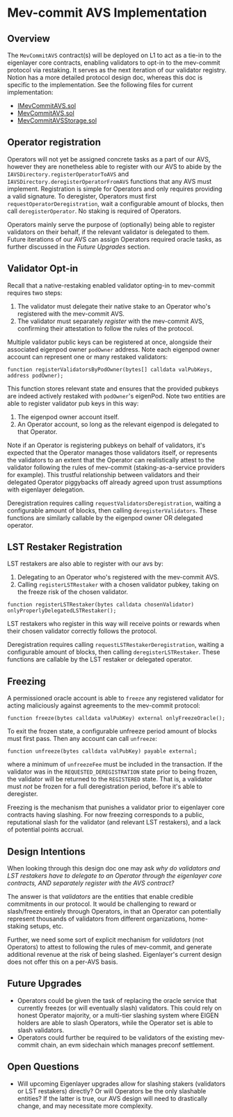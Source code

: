 # Mev-commit AVS Implementation

## Overview

The `MevCommitAVS` contract(s) will be deployed on L1 to act as a tie-in to the eigenlayer core contracts, enabling validators to opt-in to the mev-commit protocol via restaking. It serves as the next iteration of our validator registry. Notion has a more detailed protocol design doc, whereas this doc is specific to the implementation. See the following files for current implementation:

* [IMevCommitAVS.sol](../interfaces/IMevCommitAVS.sol)
* [MevCommitAVS.sol](./MevCommitAVS.sol)
* [MevCommitAVSStorage.sol](./MevCommitAVSStorage.sol)

## Operator registration

Operators will not yet be assigned concrete tasks as a part of our AVS, however they are nonetheless able to register with our AVS to abide by the `IAVSDirectory.registerOperatorToAVS` and `IAVSDirectory.deregisterOperatorFromAVS` functions that any AVS must implement. Registration is simple for Operators and only requires providing a valid signature. To deregister, Operators must first `requestOperatorDeregistration`, wait a configurable amount of blocks, then call `deregisterOperator`. No staking is required of Operators.

Operators mainly serve the purpose of (optionally) being able to register validators on their behalf, if the relevant validator is delegated to them. Future iterations of our AVS can assign Operators required oracle tasks, as further discussed in the _Future Upgrades_ section.

## Validator Opt-in

Recall that a native-restaking enabled validator opting-in to mev-commit requires two steps:

1. The validator must delegate their native stake to an Operator who's registered with the mev-commit AVS.
2. The validator must separately *register* with the mev-commit AVS, confirming their attestation to follow the rules of the protocol.

Multiple validator public keys can be registered at once, alongside their associated eigenpod owner `podOwner` address. Note each eigenpod owner account can represent one or many restaked validators:

```solidity
function registerValidatorsByPodOwner(bytes[] calldata valPubKeys, address podOwner);
```

This function stores relevant state and ensures that the provided pubkeys are indeed actively restaked with `podOwner`'s eigenPod. Note two entities are able to register validator pub keys in this way:

1. The eigenpod owner account itself.
2. An Operator account, so long as the relevant eigenpod is delegated to that Operator.

Note if an Operator is registering pubkeys on behalf of validators, it's expected that the Operator manages those validators itself, or represents the validators to an extent that the Operator can realistically attest to the validator following the rules of mev-commit (staking-as-a-service providers for example). This trustful relationship between validators and their delegated Operator piggybacks off already agreed upon trust assumptions with eigenlayer delegation.

Deregistration requires calling `requestValidatorsDeregistration`, waiting a configurable amount of blocks, then calling `deregisterValidators`. These functions are similarly callable by the eigenpod owner OR delegated operator.

## LST Restaker Registration

LST restakers are also able to register with our avs by:

1. Delegating to an Operator who's registered with the mev-commit AVS.
2. Calling `registerLSTRestaker` with a chosen validator pubkey, taking on the freeze risk of the chosen validator.

```solidity
function registerLSTRestaker(bytes calldata chosenValidator) onlyProperlyDelegatedLSTRestaker();
```

LST restakers who register in this way will receive points or rewards when their chosen validator correctly follows the protocol.

Deregistration requires calling `requestLSTRestakerDeregistration`, waiting a configurable amount of blocks, then calling `deregisterLSTRestaker`. These functions are callable by the LST restaker or delegated operator.

## Freezing

A permissioned oracle account is able to `freeze` any registered validator for acting maliciously against agreements to the mev-commit protocol:

```solidity
function freeze(bytes calldata valPubKey) external onlyFreezeOracle();
```

To exit the frozen state, a configurable unfreeze period amount of blocks must first pass. Then any account can call `unfreeze`:

```solidity
function unfreeze(bytes calldata valPubKey) payable external;
```

where a minimum of `unfreezeFee` must be included in the transaction. If the validator was in the `REQUESTED_DEREGISTRATION` state prior to being frozen, the validator will be returned to the `REGISTERED` state. That is, a validator must *not* be frozen for a full deregistration period, before it's able to deregister.

Freezing is the mechanism that punishes a validator prior to eigenlayer core contracts having slashing. For now freezing corresponds to a public, reputational slash for the validator (and relevant LST restakers), and a lack of potential points accrual.

## Design Intentions

When looking through this design doc one may ask _why do validators and LST restakers have to delegate to an Operator through the eigenlayer core contracts, AND separately register with the AVS contract?_

The answer is that *validators* are the entities that enable credible commitments in our protocol. It would be challenging to reward or slash/freeze entirely through Operators, in that an Operator can potentially represent thousands of validators from different organizations, home-staking setups, etc.

Further, we need some sort of explicit mechanism for *validators* (not Operators) to attest to following the rules of mev-commit, and generate additional revenue at the risk of being slashed. Eigenlayer's current design does not offer this on a per-AVS basis.

## Future Upgrades 

* Operators could be given the task of replacing the oracle service that currently freezes (or will eventually slash) validators. This could rely on honest Operator majority, or a multi-tier slashing system where EIGEN holders are able to slash Operators, while the Operator set is able to slash validators.
* Operators could further be required to be validators of the existing mev-commit chain, an evm sidechain which manages preconf settlement. 

## Open Questions

* Will upcoming Eigenlayer upgrades allow for slashing stakers (validators or LST restakers) directly? Or will Operators be the only slashable entities? If the latter is true, our AVS design will need to drastically change, and may necessitate more complexity.
